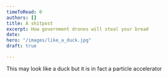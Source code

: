 ```yaml
---
timeToRead: 0
authors: []
title: A shitpost
excerpt: How government drones will steal your bread
date: 
hero: "/images/like_a_duck.jpg"
draft: true

---
```

This may look like a duck but it is in fact a particle accelerator